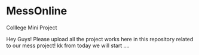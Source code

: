 # MessOnline
Colllege Mini Project

Hey Guys! Please upload all the project works here in this repository related to our mess project!
kk from today we will start ....